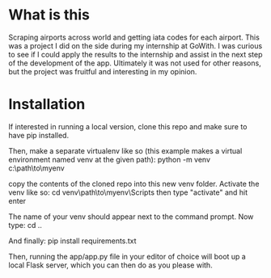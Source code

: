 # What is this
Scraping airports across world and getting iata codes for each airport. This was a project I did on the side during my internship at GoWith. I was curious to see if I could apply the results to the internship and assist in the next step of the development of the app. Ultimately it was not used for other reasons, but the project was fruitful and interesting in my opinion.

# Installation
If interested in running a local version, clone this repo and make sure to have pip installed.

Then, make a separate virtualenv like so (this example makes a virtual environment named venv at the given path): python -m venv c:\path\to\myenv

copy the contents of the cloned repo into this new venv folder. Activate the venv like so: cd venv\path\to\myenv\Scripts then type "activate" and hit enter

The name of your venv should appear next to the command prompt. Now type: cd ..

And finally: pip install requirements.txt

Then, running the app/app.py file in your editor of choice will boot up a local Flask server, which you can then do as you please with.
